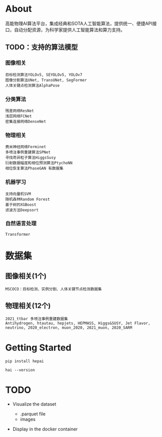 # About
高能物理AI算法平台，集成经典和SOTA人工智能算法，提供统一、便捷API接口，自动分配资源，为科学家提供人工智能算法和算力支持。

## TODO：支持的算法模型

### 图像相关
    目标检测算法YOLOv5, SEYOLOv5, YOLOv7
    图像分割算法UNet, TransUNet, SegFormer
    人体关键点检测算法AlphaPose
### 分类算法
    残差网络ResNet
    浅层网络FCNet
    密集连接网络DenseNet
### 物理相关
    费米神经网络Ferminet
    多喷注事例重建算法SPNet
    寻找奇异粒子算法HiggsSusy
    衍射数据幅度和相位预测算法PtychoNN
    相位恢复算法PhaseGAN 有数据集
### 机器学习
    支持向量机SVM
    随机森林Random Forest
    基于树的XGBoost
    滤波方法Deepsort
### 自然语言处理
    Transformer

# 数据集
## 图像相关(1个)
    MSCOCO：目标检测、实例分割、人体关键节点检测数据集
## 物理相关(12个)
    2021_ttbar 多喷注事例重建数据集
    Antihydrogen, htautau, hepjets, HEPMASS, Higgs&SUSY, Jet Flavor, neutrino, 2020_electron, muon_2020, 2021_muon, 2020_SARM 


# Getting Started
```
pip install hepai

hai --version
```


# TODO
+ Visualize the dataset
  +  .parquet file
    + images

+ Display in the docker container




